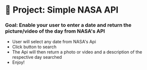 # 🚀 Project: Simple NASA API

### Goal: Enable your user to enter a date and return the picture/video of the day from NASA's API

- User will select any date from NASA's Api 
- Click button to search
- The Api will then return a photo or video and a description of the respective day searched
- Enjoy!